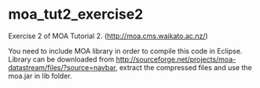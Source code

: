 moa_tut2_exercise2
==================

Exercise 2 of MOA Tutorial 2. (http://moa.cms.waikato.ac.nz/)

You need to include MOA library in order to compile this code in Eclipse. 
Library can be downloaded from http://sourceforge.net/projects/moa-datastream/files/?source=navbar, extract the compressed files and use the moa.jar in lib folder.
